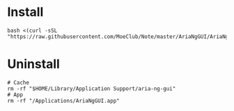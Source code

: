 # Install
```
bash <(curl -sSL "https://raw.githubusercontent.com/MoeClub/Note/master/AriaNgGUI/AriaNgGUI.sh")
```

# Uninstall
```
# Cache
rm -rf "$HOME/Library/Application Support/aria-ng-gui"
# App
rm -rf "/Applications/AriaNgGUI.app"
```

